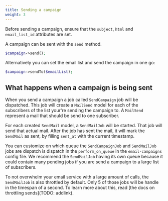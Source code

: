 ```yaml
---
title: Sending a campaign
weight: 3
---
```


Before sending a campaign, ensure that the `subject`, `html` and `email_list_id` attributes are set.

A campaign can be sent with the `send` method.

```php
$campaign->send();
```

Alternatively you can set the email list and send the campaign in one go:

```php
$campaign->sendTo($emailList);
```

## What happens when a campaign is being sent

When you send a campaign a job called `SendCampaign` job will be dispatched. This job will create a `MailSend` model for each of the subscribers of the list your're sending the campaign to. A `MailSend` represent a mail that should be send to one subscriber. 

For each created `SendMail` model, a `SendMailJob` will be started. That job will send that actual mail. After the job has sent the mail, it will mark the `SendMail` as sent, by filling `sent_at` with the current timestamp. 
 
 You can customize on which queue the `SendCampaignJob` and `SendMailJob` jobs are dispatch  is dispatch in the `perform_on_queue` in the `email-campaigns` config file. We recommend the `SendMailJob` having its own queue because it could contain many pending jobs if you are send a campaign to a large list of subscribers.
 
 To not overwhelm your email service with a large amount of calls, the `SendMailJob` is also throttled by default. Only 5 of those jobs will be handle in the timespan of a second. To learn more about this, read [the docs on throttling sends](TODO: addlink).

